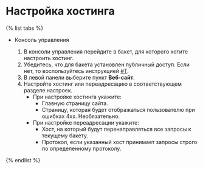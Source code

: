# Настройка хостинга

{% list tabs %}

- Консоль управления
  
  1. В консоли управления перейдите в бакет, для которого хотите настроить хостинг.
  2. Убедитесь, что для бакета установлен публичный доступ. Если нет, то воспользуйтесь инструкцией [#T](../operations/buckets/bucket-availability.md).
  1. В левой панели выберите пункт **Веб-сайт**.
  2. Настройте хостинг или переадресацию в соответствующем разделе настроек.
      - При настройке хостинга укажите:
        - Главную страницу сайта.
        - Страницу, которая будет отображаться пользователю при ошибках 4хх. Необязательно.
      - При настройке переадресации укажите:
        -  Хост, на который будут перенаправляться все запросы к текущему бакету.
        -  Протокол, если указанный хост принимает запросы строго по определенному протоколу.
  
{% endlist %}

